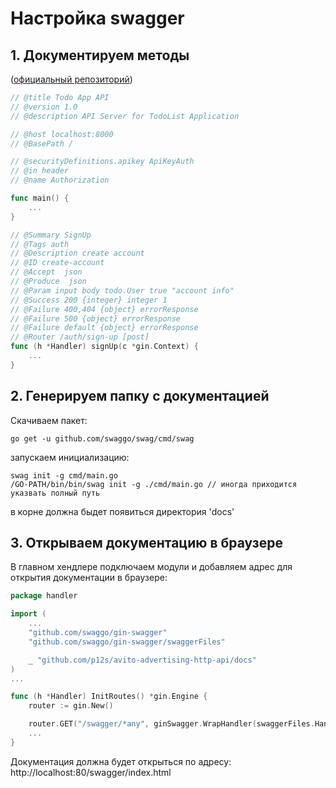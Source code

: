 # Настройка swagger

## 1. Документируем методы

([официальный репозиторий](https://github.com/swaggo/swag))
```go
// @title Todo App API
// @version 1.0
// @description API Server for TodoList Application

// @host localhost:8000
// @BasePath /

// @securityDefinitions.apikey ApiKeyAuth
// @in header
// @name Authorization

func main() {
	...
}
```
```go
// @Summary SignUp
// @Tags auth
// @Description create account
// @ID create-account
// @Accept  json
// @Produce  json
// @Param input body todo.User true "account info"
// @Success 200 {integer} integer 1
// @Failure 400,404 {object} errorResponse
// @Failure 500 {object} errorResponse
// @Failure default {object} errorResponse
// @Router /auth/sign-up [post]
func (h *Handler) signUp(c *gin.Context) {
	...
}
```

## 2. Генерируем папку с документацией  

Скачиваем пакет:  
```
go get -u github.com/swaggo/swag/cmd/swag
```
запускаем инициализацию:
```
swag init -g cmd/main.go
/GO-PATH/bin/bin/swag init -g ./cmd/main.go // иногда приходится указвать полный путь
```
в корне должна быдет появиться директория 'docs'   

## 3. Открываем документацию в браузере

В главном хендлере подключаем модули и добавляем адрес для открытия документации в браузере:
```go
package handler

import (
	...
	"github.com/swaggo/gin-swagger"
	"github.com/swaggo/gin-swagger/swaggerFiles"

	_ "github.com/p12s/avito-advertising-http-api/docs"
)
...

func (h *Handler) InitRoutes() *gin.Engine {
	router := gin.New()

	router.GET("/swagger/*any", ginSwagger.WrapHandler(swaggerFiles.Handler))
	...
}
```
Документация должна будет открыться по адресу:  
http://localhost:80/swagger/index.html
